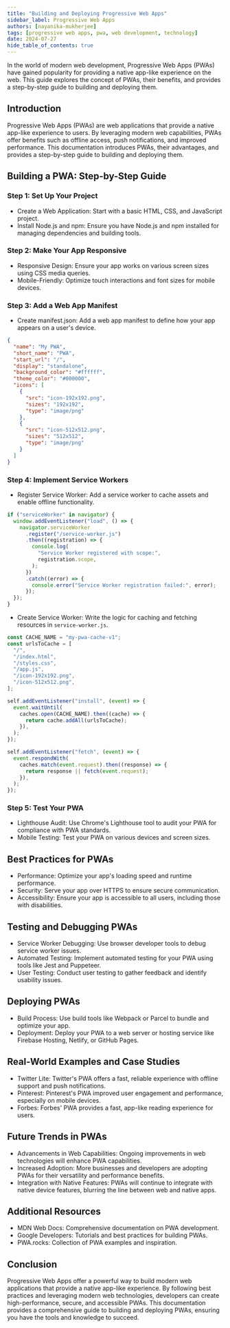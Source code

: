 ```yaml
---
title: "Building and Deploying Progressive Web Apps"
sidebar_label: Progressive Web Apps
authors: [nayanika-mukherjee]
tags: [progressive web apps, pwa, web development, technology]
date: 2024-07-27
hide_table_of_contents: true
---
```


In the world of modern web development, Progressive Web Apps (PWAs) have gained popularity for providing a native app-like experience on the web. This guide explores the concept of PWAs, their benefits, and provides a step-by-step guide to building and deploying them.

<!-- truncate -->

## Introduction

Progressive Web Apps (PWAs) are web applications that provide a native app-like experience to users. By leveraging modern web capabilities, PWAs offer benefits such as offline access, push notifications, and improved performance. This documentation introduces PWAs, their advantages, and provides a step-by-step guide to building and deploying them.

## Building a PWA: Step-by-Step Guide

### Step 1: Set Up Your Project

- Create a Web Application: Start with a basic HTML, CSS, and JavaScript project.
- Install Node.js and npm: Ensure you have Node.js and npm installed for managing dependencies and building tools.

### Step 2: Make Your App Responsive

- Responsive Design: Ensure your app works on various screen sizes using CSS media queries.
- Mobile-Friendly: Optimize touch interactions and font sizes for mobile devices.

### Step 3: Add a Web App Manifest

- Create manifest.json: Add a web app manifest to define how your app appears on a user's device.

```json
{
  "name": "My PWA",
  "short_name": "PWA",
  "start_url": "/",
  "display": "standalone",
  "background_color": "#ffffff",
  "theme_color": "#000000",
  "icons": [
    {
      "src": "icon-192x192.png",
      "sizes": "192x192",
      "type": "image/png"
    },
    {
      "src": "icon-512x512.png",
      "sizes": "512x512",
      "type": "image/png"
    }
  ]
}
```

### Step 4: Implement Service Workers

- Register Service Worker: Add a service worker to cache assets and enable offline functionality.

```javascript
if ("serviceWorker" in navigator) {
  window.addEventListener("load", () => {
    navigator.serviceWorker
      .register("/service-worker.js")
      .then((registration) => {
        console.log(
          "Service Worker registered with scope:",
          registration.scope,
        );
      })
      .catch((error) => {
        console.error("Service Worker registration failed:", error);
      });
  });
}
```

- Create Service Worker: Write the logic for caching and fetching resources in `service-worker.js`.

```javascript
const CACHE_NAME = "my-pwa-cache-v1";
const urlsToCache = [
  "/",
  "/index.html",
  "/styles.css",
  "/app.js",
  "/icon-192x192.png",
  "/icon-512x512.png",
];

self.addEventListener("install", (event) => {
  event.waitUntil(
    caches.open(CACHE_NAME).then((cache) => {
      return cache.addAll(urlsToCache);
    }),
  );
});

self.addEventListener("fetch", (event) => {
  event.respondWith(
    caches.match(event.request).then((response) => {
      return response || fetch(event.request);
    }),
  );
});
```

### Step 5: Test Your PWA

- Lighthouse Audit: Use Chrome's Lighthouse tool to audit your PWA for compliance with PWA standards.
- Mobile Testing: Test your PWA on various devices and screen sizes.

## Best Practices for PWAs

- Performance: Optimize your app's loading speed and runtime performance.
- Security: Serve your app over HTTPS to ensure secure communication.
- Accessibility: Ensure your app is accessible to all users, including those with disabilities.

## Testing and Debugging PWAs

- Service Worker Debugging: Use browser developer tools to debug service worker issues.
- Automated Testing: Implement automated testing for your PWA using tools like Jest and Puppeteer.
- User Testing: Conduct user testing to gather feedback and identify usability issues.

## Deploying PWAs

- Build Process: Use build tools like Webpack or Parcel to bundle and optimize your app.
- Deployment: Deploy your PWA to a web server or hosting service like Firebase Hosting, Netlify, or GitHub Pages.

## Real-World Examples and Case Studies

- Twitter Lite: Twitter's PWA offers a fast, reliable experience with offline support and push notifications.
- Pinterest: Pinterest's PWA improved user engagement and performance, especially on mobile devices.
- Forbes: Forbes' PWA provides a fast, app-like reading experience for users.

## Future Trends in PWAs

- Advancements in Web Capabilities: Ongoing improvements in web technologies will enhance PWA capabilities.
- Increased Adoption: More businesses and developers are adopting PWAs for their versatility and performance benefits.
- Integration with Native Features: PWAs will continue to integrate with native device features, blurring the line between web and native apps.

## Additional Resources

- MDN Web Docs: Comprehensive documentation on PWA development.
- Google Developers: Tutorials and best practices for building PWAs.
- PWA.rocks: Collection of PWA examples and inspiration.

## Conclusion

Progressive Web Apps offer a powerful way to build modern web applications that provide a native app-like experience. By following best practices and leveraging modern web technologies, developers can create high-performance, secure, and accessible PWAs. This documentation provides a comprehensive guide to building and deploying PWAs, ensuring you have the tools and knowledge to succeed.
